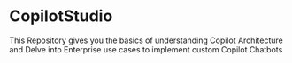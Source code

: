 
# CopilotStudio
This Repository gives you the basics of understanding Copilot Architecture and Delve into Enterprise use cases to implement custom Copilot Chatbots
